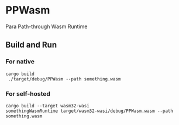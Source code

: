 # PPWasm
Para Path-through Wasm Runtime
## Build and Run
### For native

```
cargo build
 ./target/debug/PPWasm --path something.wasm
```

### For self-hosted

```
cargo build --target wasm32-wasi
somethingWasmRuntime target/wasm32-wasi/debug/PPWasm.wasm --path something.wasm
```
